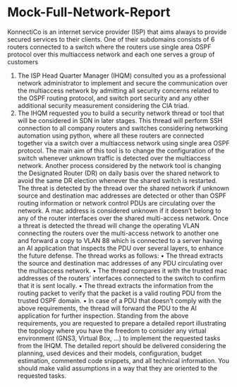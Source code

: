 # Mock-Full-Network-Report

KonnectiCo is an internet service provider (ISP) that aims always to provide secured
services to their clients. One of their subdomains consists of 6 routers connected to a
switch where the routers use single area OSPF protocol over this multiaccess network
and each one serves a group of customers
1. The ISP Head Quarter Manager (IHQM) consulted you as a professional network
administrator to implement and secure the communication over the multiaccess
network by admitting all security concerns related to the OSPF routing protocol,
and switch port security and any other additional security measurement
considering the CIA triad.
2. The IHQM requested you to build a security network thread or tool that will be
considered in SDN in later stages. This thread will perform SSH connection to all
company routers and switches considering networking automation using python,
where all these routers are connected together via a switch over a multiaccess
network using single area OSPF protocol. The main aim of this tool is to change
the configuration of the switch whenever unknown traffic is detected over the
multiaccess network. Another process considered by the network tool is changing
the Designated Router (DR) on daily basis over the shared network to avoid the
same DR election whenever the shared switch is restarted. The threat is detected
by the thread over the shared network if unknown source and destination mac
addresses are detected or other than OSPF routing information or network control
PDUs are circulating over the network. A mac address is considered unknown if it
doesn’t belong to any of the router interfaces over the shared multi-access
network. Once a threat is detected the thread will change the operating VLAN
connecting the routers over the multi-access network to another one and forward
a copy to VLAN 88 which is connected to a server having an AI application that
inspects the PDU over several layers, to enhance the future defense. The thread
works as follows:
• The thread extracts the source and destination mac addresses of any PDU
circulating over the multiaccess network.
• The thread compares it with the trusted mac addresses of the routers’
interfaces connected to the switch to confirm that it is sent locally.
• The thread extracts the information from the routing packet to verify that
the packet is a valid routing PDU from the trusted OSPF domain.
• In case of a PDU that doesn’t comply with the above requirements, the
thread will forward the PDU to the AI application for further inspection.
Standing from the above requirements, you are requested to prepare a detailed report
illustrating the topology where you have the freedom to consider any virtual environment
(GNS3, Virtual Box, …) to implement the requested tasks from the IHQM. The detailed
report should be delivered considering the planning, used devices and their models,
configuration, budget estimation, commented code snippets, and all technical information.
You should make valid assumptions in a way that they are oriented to the requested tasks.

